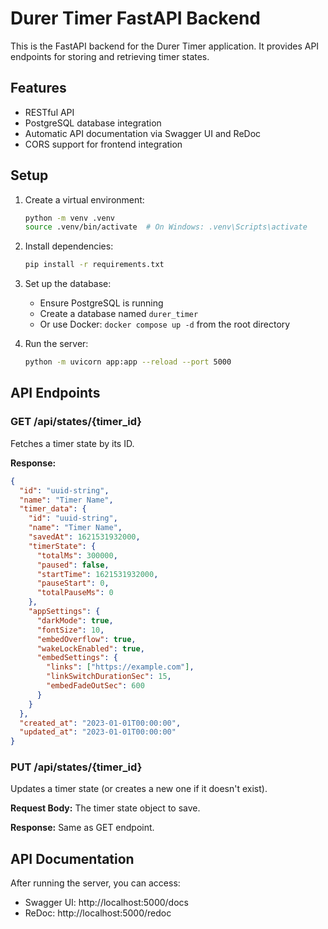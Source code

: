 # Durer Timer FastAPI Backend

This is the FastAPI backend for the Durer Timer application. It provides API endpoints for storing and retrieving timer states.

## Features

- RESTful API
- PostgreSQL database integration
- Automatic API documentation via Swagger UI and ReDoc
- CORS support for frontend integration

## Setup

1. Create a virtual environment:
   ```bash
   python -m venv .venv
   source .venv/bin/activate  # On Windows: .venv\Scripts\activate
   ```

2. Install dependencies:
   ```bash
   pip install -r requirements.txt
   ```

3. Set up the database:
   - Ensure PostgreSQL is running
   - Create a database named `durer_timer`
   - Or use Docker: `docker compose up -d` from the root directory

4. Run the server:
   ```bash
   python -m uvicorn app:app --reload --port 5000
   ```

## API Endpoints

### GET /api/states/{timer_id}

Fetches a timer state by its ID.

**Response:**
```json
{
  "id": "uuid-string",
  "name": "Timer Name",
  "timer_data": {
    "id": "uuid-string",
    "name": "Timer Name",
    "savedAt": 1621531932000,
    "timerState": {
      "totalMs": 300000,
      "paused": false,
      "startTime": 1621531932000,
      "pauseStart": 0,
      "totalPauseMs": 0
    },
    "appSettings": {
      "darkMode": true,
      "fontSize": 10,
      "embedOverflow": true,
      "wakeLockEnabled": true,
      "embedSettings": {
        "links": ["https://example.com"],
        "linkSwitchDurationSec": 15,
        "embedFadeOutSec": 600
      }
    }
  },
  "created_at": "2023-01-01T00:00:00",
  "updated_at": "2023-01-01T00:00:00"
}
```

### PUT /api/states/{timer_id}

Updates a timer state (or creates a new one if it doesn't exist).

**Request Body:**
The timer state object to save.

**Response:**
Same as GET endpoint.

## API Documentation

After running the server, you can access:

- Swagger UI: http://localhost:5000/docs
- ReDoc: http://localhost:5000/redoc
